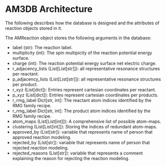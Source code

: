# AM3DB Architecture

The following describes how the database is designed and the attributes of reaction objects stored in it.

The AMReaction object stores the following arguments in the database:

- label (str): The reaction label.
- multiplicity  (int): The spin multipicity of the reaction potential energy surface.
- charge (int): The reaction potential energy surface net electric charge.
- r\_adjacency\_lists (List[List[str]]): all representative resonance structures per reactant.
- p\_adjacency\_lists (List[List[str]]): all representative resonance structures per product.
- r\_xyz (List[dict]): Entries represent cartesian coordinates per reactant.
- p\_xyz (List[dict]): Entries represent cartesian coordinates per products.
- r\_rmg\_label Dict[str, int]: The reactant atom indices identified by the RMG family recipe. 
- r\_rmg\_label Dict[str, int]: The product atom indices identified by the RMG family recipe.
- atom\_maps (List[List[int]]): A comprehensive list of possible atom-maps.
- clustering (List[List[int]]): Storing the indices of redundant atom-maps. 
- approved_by (List[str]): variable that represents name of person that approved reaction modeling.
- rejected\_by (List[str]): variable that represents name of person that rejected reaction modeling.
- rejected\_reasons (List[str]): variable that represents a comment explaining the reason for rejecting the reaction modeling.

